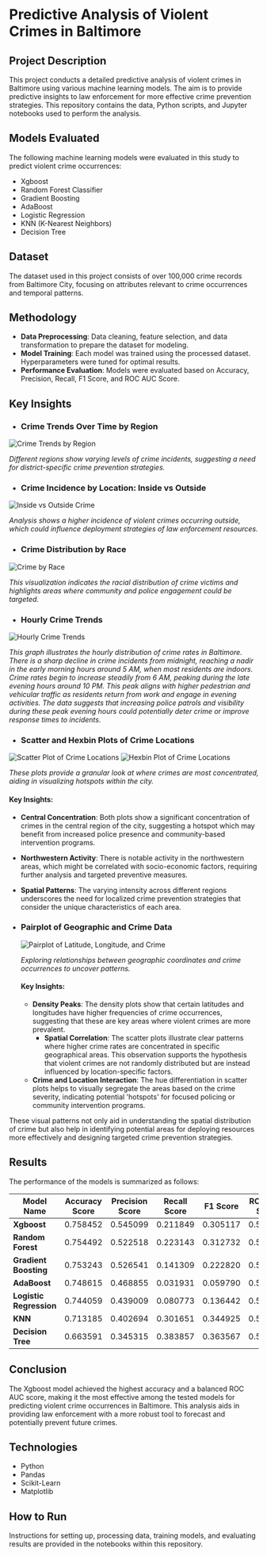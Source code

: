# Predictive Analysis of Violent Crimes in Baltimore

## Project Description
This project conducts a detailed predictive analysis of violent crimes in Baltimore using various machine learning models. The aim is to provide predictive insights to law enforcement for more effective crime prevention strategies. This repository contains the data, Python scripts, and Jupyter notebooks used to perform the analysis.

## Models Evaluated
The following machine learning models were evaluated in this study to predict violent crime occurrences:
- Xgboost
- Random Forest Classifier
- Gradient Boosting
- AdaBoost
- Logistic Regression
- KNN (K-Nearest Neighbors)
- Decision Tree

## Dataset
The dataset used in this project consists of over 100,000 crime records from Baltimore City, focusing on attributes relevant to crime occurrences and temporal patterns.

## Methodology
- **Data Preprocessing**: Data cleaning, feature selection, and data transformation to prepare the dataset for modeling.
- **Model Training**: Each model was trained using the processed dataset. Hyperparameters were tuned for optimal results.
- **Performance Evaluation**: Models were evaluated based on Accuracy, Precision, Recall, F1 Score, and ROC AUC Score.


## Key Insights

- ### Crime Trends Over Time by Region
![Crime Trends by Region](visualization/crime_by_district.png)

 *Different regions show varying levels of crime incidents, suggesting a need for district-specific crime prevention strategies.*


- ### Crime Incidence by Location: Inside vs Outside
![Inside vs Outside Crime](visualization/inside_outside_crime_2.png)

*Analysis shows a higher incidence of violent crimes occurring outside, which could influence deployment strategies of law enforcement resources.*


- ### Crime Distribution by Race
![Crime by Race](visualization/crime_by_race.png)

*This visualization indicates the racial distribution of crime victims and highlights areas where community and police engagement could be targeted.*


- ### Hourly Crime Trends
![Hourly Crime Trends](visualization/hourly_crime_trends.png)

 *This graph illustrates the hourly distribution of crime rates in Baltimore. There is a sharp decline in crime incidents from midnight, reaching a nadir in the early morning hours around 5 AM, when most residents are indoors. Crime rates begin to increase steadily from 6 AM, peaking during the late evening hours around 10 PM. This peak aligns with higher pedestrian and vehicular traffic as residents return from work and engage in evening activities. The data suggests that increasing police patrols and visibility during these peak evening hours could potentially deter crime or improve response times to incidents.*


- ### Scatter and Hexbin Plots of Crime Locations
![Scatter Plot of Crime Locations](visualization/scatter_plot_crime.png)
![Hexbin Plot of Crime Locations](visualization/hexbin_plot_crime.png)

*These plots provide a granular look at where crimes are most concentrated, aiding in visualizing hotspots within the city.*

#### Key Insights:
 - **Central Concentration**: Both plots show a significant concentration of crimes in the central region of the city, suggesting a hotspot which may benefit from increased police presence and community-based intervention programs.
 - **Northwestern Activity**: There is notable activity in the northwestern areas, which might be correlated with socio-economic factors, requiring further analysis and targeted preventive measures.
 - **Spatial Patterns**: The varying intensity across different regions underscores the need for localized crime prevention strategies that consider the unique characteristics of each area.

- ### Pairplot of Geographic and Crime Data
  ![Pairplot of Latitude, Longitude, and Crime](visualization/pairplot.png)

  *Exploring relationships between geographic coordinates and crime occurrences to uncover patterns.*

  #### Key Insights:
  - **Density Peaks**: The density plots show that certain latitudes and longitudes have higher frequencies of crime occurrences, suggesting that these are key areas where violent crimes are more prevalent.
    - **Spatial Correlation**: The scatter plots illustrate clear patterns where higher crime rates are concentrated in specific geographical areas. This observation supports the hypothesis that violent crimes are not randomly distributed but are instead influenced by location-specific factors.
   - **Crime and Location Interaction**: The hue differentiation in scatter plots helps to visually segregate the areas based on the crime severity, indicating potential 'hotspots' for focused policing or community intervention programs.

These visual patterns not only aid in understanding the spatial distribution of crime but also help in identifying potential areas for deploying resources more effectively and designing targeted crime prevention strategies.


## Results
The performance of the models is summarized as follows:

| Model Name               | Accuracy Score | Precision Score | Recall Score | F1 Score | ROC AUC Score |
|--------------------------|----------------|-----------------|--------------|----------|---------------|
| **Xgboost**              | 0.758452       | 0.545099        | 0.211849     | 0.305117 | 0.576408      |
| **Random Forest**        | 0.754492       | 0.522518        | 0.223143     | 0.312732 | 0.577528      |
| **Gradient Boosting**    | 0.753243       | 0.526541        | 0.141309     | 0.222820 | 0.549441      |
| **AdaBoost**             | 0.748615       | 0.468855        | 0.031931     | 0.059790 | 0.509926      |
| **Logistic Regression**  | 0.744059       | 0.439009        | 0.080773     | 0.136442 | 0.523154      |
| **KNN**                  | 0.713185       | 0.402694        | 0.301651     | 0.344925 | 0.576125      |
| **Decision Tree**        | 0.663591       | 0.345315        | 0.383857     | 0.363567 | 0.570427      |

## Conclusion
The Xgboost model achieved the highest accuracy and a balanced ROC AUC score, making it the most effective among the tested models for predicting violent crime occurrences in Baltimore. This analysis aids in providing law enforcement with a more robust tool to forecast and potentially prevent future crimes.

## Technologies
- Python
- Pandas
- Scikit-Learn
- Matplotlib

## How to Run
Instructions for setting up, processing data, training models, and evaluating results are provided in the notebooks within this repository.

